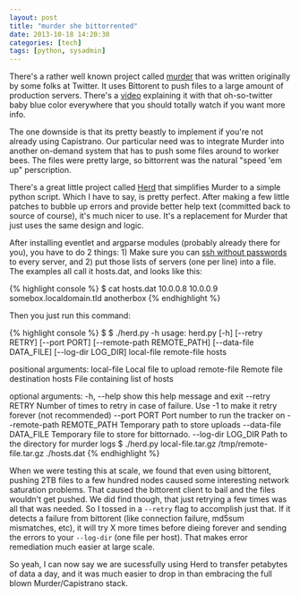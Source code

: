```yaml
---
layout: post
title: "murder she bittorrented"
date: 2013-10-18 14:20:30
categories: [tech]
tags: [python, sysadmin]
---
```


There's a rather well known project called [murder][murder] that was written originally by some folks at Twitter. It uses Bittorent to push files to a large amount of production servers. There's a [video][murdervid] explaining it with that oh-so-twitter baby blue color everywhere that you should totally watch if you want more info.

The one downside is that its pretty beastly to implement if you're not already using Capistrano. Our particular need was to integrate Murder into another on-demand system that has to push some files around to worker bees. The files were pretty large, so bittorrent was the natural "speed 'em up" perscription.

There's a great little project called [Herd][herd] that simplifies Murder to a simple python script. Which I have to say, is pretty perfect. After making a few little patches to bubble up errors and provide better help text (committed back to source of course), it's much nicer to use. It's a replacement for Murder that just uses the same design and logic. 

After installing eventlet and argparse modules (probably already there for you), you have to do 2 things: 1) Make sure you can [ssh without passwords][ssh] to every server, and 2) put those lists of servers (one per line) into a file. The examples all call it hosts.dat, and looks like this:

{% highlight console %}
$ cat hosts.dat
10.0.0.8
10.0.0.9
somebox.localdomain.tld
anotherbox
{% endhighlight %}

Then you just run this command:

{% highlight console %}
$ $ ./herd.py -h
usage: herd.py [-h] [--retry RETRY] [--port PORT] [--remote-path REMOTE_PATH]
               [--data-file DATA_FILE] [--log-dir LOG_DIR]
               local-file remote-file hosts

positional arguments:
  local-file            Local file to upload
  remote-file           Remote file destination
  hosts                 File containing list of hosts

optional arguments:
  -h, --help            show this help message and exit
  --retry RETRY         Number of times to retry in case of failure. Use -1 to
                        make it retry forever (not recommended)
  --port PORT           Port number to run the tracker on
  --remote-path REMOTE_PATH
                        Temporary path to store uploads
  --data-file DATA_FILE
                        Temporary file to store for bittornado.
  --log-dir LOG_DIR     Path to the directory for murder logs
$ ./herd.py local-file.tar.gz /tmp/remote-file.tar.gz ./hosts.dat
{% endhighlight %}

When we were testing this at scale, we found that even using bittorent, pushing 2TB files to a few hundred nodes caused some interesting network saturation problems. That caused the bittorent client to bail and the files wouldn't get pushed. We did find though, that just retrying a few times was all that was needed. So I tossed in a `--retry` flag to accomplish just that. If it detects a failure from bittorent (like connection failure, md5sum mismatches, etc), it will try X more times before dieing forever and sending the errors to your `--log-dir` (one file per host). That makes error remediation much easier at large scale.

So yeah, I can now say we are sucessfully using Herd to transfer petabytes of data a day, and it was much easier to drop in than embracing the full blown Murder/Capistrano stack.


[murder]: https://github.com/lg/murder
[murdervid]: http://vimeo.com/11280885
[herd]: https://github.com/russss/Herd
[ssh]: http://sshkeychain.sourceforge.net/mirrors/SSH-with-Keys-HOWTO/SSH-with-Keys-HOWTO-4.html